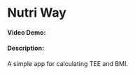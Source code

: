 # Nutri Way
#### Video Demo:  <URL HERE>
#### Description:
A simple app for calculating TEE and BMI.
